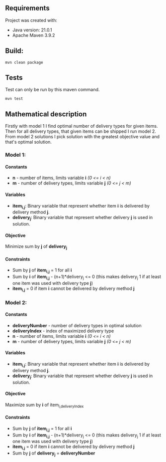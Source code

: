 ## Requirements
Project was created with:
- Java version: 21.0.1
- Apache Maven 3.9.2
## Build:
```maven
mvn clean package
```
## Tests
Test can only be run by this maven command.
```maven
mvn test
```
## Mathematical description
Firstly with model 1 I find optimal number of delivery types for given items.
Then for all delivery types, that given items can be shipped I run model 2.
From model 2 solutions I pick solution with the greatest objective value and that's optimal solution.
### Model 1:
#### Constants
- **n** - number of items, limits variable **i** *(0 <= i < n)*
- **m** - number of delivery types, limits variable **j** *(0 <= j < m)*
#### Variables
- **item<sub>i,j</sub>**: Binary variable that represent whether item **i** is delivered by delivery method **j**.
- **delivery<sub>j</sub>**: Binary variable that represent whether delivery **j** is used in solution.
#### Objective
Minimize sum by **j** of **delivery<sub>j</sub>**
#### Constraints
- Sum by **j** of **item<sub>i,j</sub>** = 1 for all **i** 
- Sum by **i** of **item<sub>i,j</sub>** - (n+1)*delivery<sub>j</sub> <= 0 (this makes delivery<sub>j</sub> 1 if at least one item was used with delivery type **j**)
- **item<sub>i,j</sub>** = 0 if item **i** cannot be delivered by delivery method **j**

### Model 2:
#### Constants
- **deliveryNumber** - number of delivery types in optimal solution
- **deliveryIndex** - index of maximized delivery type
- **n** - number of items, limits variable **i** *(0 <= i < n)*
- **m** - number of delivery types, limits variable **j** *(0 <= j < m)*
#### Variables
- **item<sub>i,j</sub>**: Binary variable that represent whether item **i** is delivered by delivery method **j**.
- **delivery<sub>j</sub>**: Binary variable that represent whether delivery **j** is used in solution.
#### Objective
Maximize sum by **i** of item<sub>i,deliveryIndex</sub>
#### Constraints
- Sum by **j** of **item<sub>i,j</sub>** = 1 for all **i**
- Sum by **i** of **item<sub>i,j</sub>** - (n+1)*delivery<sub>j</sub> <= 0 (this makes delivery<sub>j</sub> 1 if at least one item was used with delivery type **j**)
- **item<sub>i,j</sub>** = 0 if item **i** cannot be delivered by delivery method **j**
- Sum by **j** of **delivery<sub>j<sub>** = **deliveryNumber**
